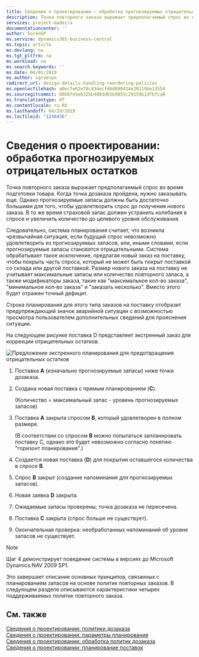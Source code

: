 ```yaml
---
title: Сведения о проектировании — обработка прогнозируемых отрицательных остатков | Документы Майкрософт
description: Точка повторного заказа выражает предполагаемый спрос во время подготовки товара. Когда точка дозаказа пройдена, нужно заказывать еще. Однако прогнозируемые запасы должны быть достаточно большими для того, чтобы удовлетворить спрос до получения нового заказа. В то же время страховой запас должен устранить колебания в спросе и увеличить количество до целевого уровня обслуживания.
services: project-madeira
documentationcenter: ''
author: SorenGP
ms.service: dynamics365-business-central
ms.topic: article
ms.devlang: na
ms.tgt_pltfrm: na
ms.workload: na
ms.search.keywords: ''
ms.date: 04/01/2019
ms.author: sgroespe
redirect_url: design-details-handling-reordering-policies
ms.openlocfilehash: a0ecfe62e70c434ecfd6d698424e20119be13554
ms.sourcegitcommit: 60b87e5eb32bb408dd65b9855c29159b1dfbfca8
ms.translationtype: HT
ms.contentlocale: ru-RU
ms.lasthandoff: 04/29/2019
ms.locfileid: "1246436"
---
```

# <a name="design-details-handling-projected-negative-inventory"></a>Сведения о проектировании: обработка прогнозируемых отрицательных остатков
Точка повторного заказа выражает предполагаемый спрос во время подготовки товара. Когда точка дозаказа пройдена, нужно заказывать еще. Однако прогнозируемые запасы должны быть достаточно большими для того, чтобы удовлетворить спрос до получения нового заказа. В то же время страховой запас должен устранить колебания в спросе и увеличить количество до целевого уровня обслуживания.  

 Следовательно, система планирования считает, что возникла чрезвычайная ситуация, если будущий спрос невозможно удовлетворить из прогнозируемых запасов, или, иными словами, если прогнозируемые запасы становятся отрицательными. Система обрабатывает такое исключение, предлагая новый заказ на поставку, чтобы покрыть часть спроса, который не может быть покрыт поставкой со склада или другой поставкой. Размер нового заказа на поставку не учитывает максимальные запасы или количество повторного запаса, а также модификаторы заказа, такие как "максимальное кол-во заказа", "минимальное кол-во заказа" и "заказать несколько". Вместо этого будет отражен точный дефицит.  

 Строка планирования для этого типа заказов на поставку отобразит предупреждающий значок аварийной ситуации с возможностью просмотра пользователем дополнительных сведений для прояснения ситуации.  

 На следующем рисунке поставка D представляет экстренный заказ для коррекции отрицательных остатков.  

 ![Предложение экстренного планирования для предотвращения отрицательных остатков](media/nav_app_supply_planning_2_negative_inventory.png "Предложение экстренного планирования для предотвращения отрицательных остатков")  

1.  Поставка **A** (изначально прогнозируемые запасы) ниже точки дозаказа.  
2.  Создана новая поставка с прямым планированием (**C**).  

     (Количество = максимальный запас - уровень прогнозируемых запасов)  
3.  Поставка **A** закрыта спросом **B**, который удовлетворен в полном размере.  

     (В соответствии со спросом **B** можно попытаться запланировать поставку C, однако это будет невозможно согласно понятию "горизонт планирования".)  
4.  Создается новая поставка (**D**) для покрытия оставшегося количества в спросе **B**.  
5.  Спрос **B** закрыт (создание напоминания для прогнозируемых запасов).  
6.  Новая заявка **D** закрыта.  
7.  Ожидаемые запасы проверены; точка дозаказа не пересечена.  
8.  Поставка **C** закрыта (спрос больше не существует).  
9. Окончательная проверка: необработанных напоминаний об уровне запасов не существует.  

> [!NOTE]  
>  Шаг 4 демонстрирует поведение системы в версиях до Microsoft Dynamics NAV 2009 SP1.  

 Это завершает описание основных принципов, связанных с планированием запасов на основе политик повторных заказов. В следующем разделе описываются характеристики четырех поддерживаемых политик повторного заказа.  

## <a name="see-also"></a>См. также  
 [Сведения о проектировании: политики дозаказа](design-details-reordering-policies.md)   
 [Сведения о проектировании: параметры планирования](design-details-planning-parameters.md)   
 [Сведения о проектировании: обработка политик дозаказа](design-details-handling-reordering-policies.md)   
 [Сведения о проектировании: планирование поставок](design-details-supply-planning.md)

